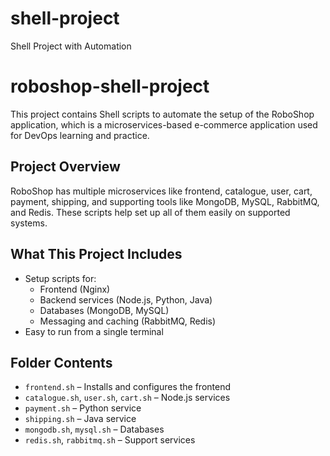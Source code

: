 # shell-project
Shell Project with Automation

# roboshop-shell-project

This project contains Shell scripts to automate the setup of the RoboShop application, which is a microservices-based e-commerce application used for DevOps learning and practice.

## Project Overview

RoboShop has multiple microservices like frontend, catalogue, user, cart, payment, shipping, and supporting tools like MongoDB, MySQL, RabbitMQ, and Redis. These scripts help set up all of them easily on supported systems.

## What This Project Includes

- Setup scripts for:
  - Frontend (Nginx)
  - Backend services (Node.js, Python, Java)
  - Databases (MongoDB, MySQL)
  - Messaging and caching (RabbitMQ, Redis)
- Easy to run from a single terminal

## Folder Contents
- `frontend.sh` – Installs and configures the frontend
- `catalogue.sh`, `user.sh`, `cart.sh` – Node.js services
- `payment.sh` – Python service
- `shipping.sh` – Java service
- `mongodb.sh`, `mysql.sh` – Databases
- `redis.sh`, `rabbitmq.sh` – Support services
